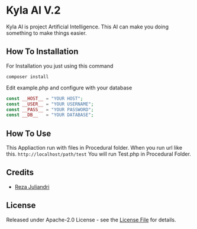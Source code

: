 # Kyla AI V.2
Kyla AI is project Artificial Intelligence. This AI can make you doing something to make things easier.
## How To Installation
For Installation you just using this command
```shell
composer install
```
Edit example.php and configure with your database
```php
const __HOST__ = "YOUR HOST";
const __USER__ = "YOUR USERNAME";
const __PASS__ = "YOUR PASSWORD";
const __DB__   = "YOUR DATABASE";
```
## How To Use
This Appliaction run with files in Procedural folder. When you run url like this.
`http://localhost/path/test`
You will run Test.php in Procedural Folder.
## Credits

- <a href="https://github.com/ppabcd">Reza Juliandri</a>

## License

Released under Apache-2.0 License - see the [License File](LICENSE) for details.
